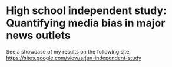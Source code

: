 # High school independent study: Quantifying media bias in major news outlets

See a showcase of my results on the following site:
https://sites.google.com/view/arjun-independent-study
